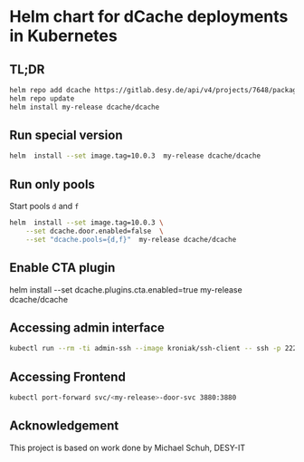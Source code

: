 # Helm chart for dCache deployments in Kubernetes

## TL;DR

```bash
helm repo add dcache https://gitlab.desy.de/api/v4/projects/7648/packages/helm/test
helm repo update
helm install my-release dcache/dcache
```

## Run special version

```bash
helm  install --set image.tag=10.0.3  my-release dcache/dcache
```

## Run only pools

Start pools `d` and `f`

```bash
helm  install --set image.tag=10.0.3 \
    --set dcache.door.enabled=false  \
    --set "dcache.pools={d,f}"  my-release dcache/dcache
```

## Enable CTA plugin

helm  install --set dcache.plugins.cta.enabled=true  my-release dcache/dcache

## Accessing admin interface

```bash
kubectl run --rm -ti admin-ssh --image kroniak/ssh-client -- ssh -p 22224 -l admin <my-release>-door-svc
```

## Accessing Frontend

```bash
kubectl port-forward svc/<my-release>-door-svc 3880:3880
```


## Acknowledgement

This project is based on work done by Michael Schuh, DESY-IT
